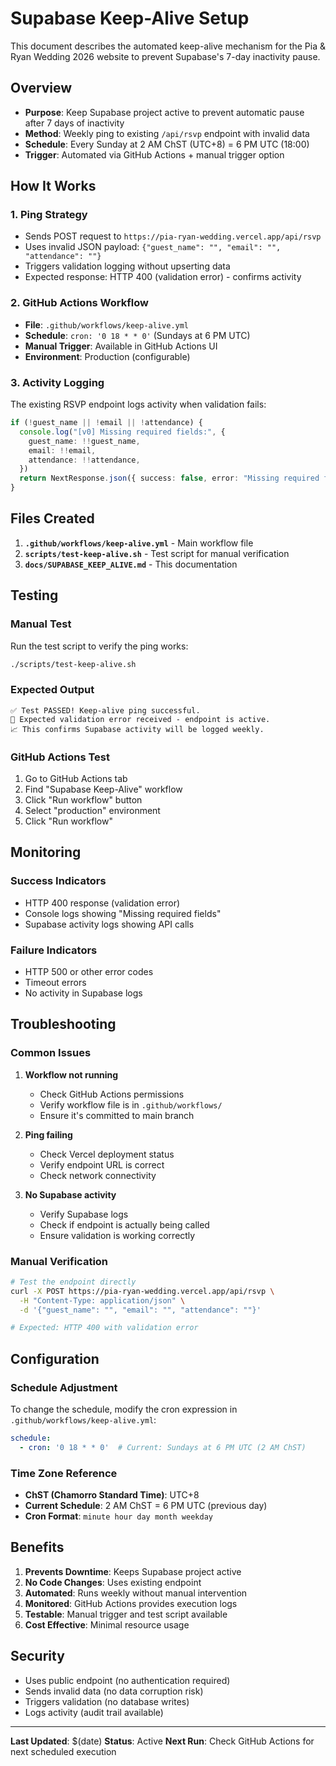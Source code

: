 # Supabase Keep-Alive Setup

This document describes the automated keep-alive mechanism for the Pia & Ryan Wedding 2026 website to prevent Supabase's 7-day inactivity pause.

## Overview

- **Purpose**: Keep Supabase project active to prevent automatic pause after 7 days of inactivity
- **Method**: Weekly ping to existing `/api/rsvp` endpoint with invalid data
- **Schedule**: Every Sunday at 2 AM ChST (UTC+8) = 6 PM UTC (18:00)
- **Trigger**: Automated via GitHub Actions + manual trigger option

## How It Works

### 1. Ping Strategy
- Sends POST request to `https://pia-ryan-wedding.vercel.app/api/rsvp`
- Uses invalid JSON payload: `{"guest_name": "", "email": "", "attendance": ""}`
- Triggers validation logging without upserting data
- Expected response: HTTP 400 (validation error) - confirms activity

### 2. GitHub Actions Workflow
- **File**: `.github/workflows/keep-alive.yml`
- **Schedule**: `cron: '0 18 * * 0'` (Sundays at 6 PM UTC)
- **Manual Trigger**: Available in GitHub Actions UI
- **Environment**: Production (configurable)

### 3. Activity Logging
The existing RSVP endpoint logs activity when validation fails:
```typescript
if (!guest_name || !email || !attendance) {
  console.log("[v0] Missing required fields:", {
    guest_name: !!guest_name,
    email: !!email,
    attendance: !!attendance,
  })
  return NextResponse.json({ success: false, error: "Missing required fields" }, { status: 400 })
}
```

## Files Created

1. **`.github/workflows/keep-alive.yml`** - Main workflow file
2. **`scripts/test-keep-alive.sh`** - Test script for manual verification
3. **`docs/SUPABASE_KEEP_ALIVE.md`** - This documentation

## Testing

### Manual Test
Run the test script to verify the ping works:
```bash
./scripts/test-keep-alive.sh
```

### Expected Output
```
✅ Test PASSED! Keep-alive ping successful.
🎯 Expected validation error received - endpoint is active.
📈 This confirms Supabase activity will be logged weekly.
```

### GitHub Actions Test
1. Go to GitHub Actions tab
2. Find "Supabase Keep-Alive" workflow
3. Click "Run workflow" button
4. Select "production" environment
5. Click "Run workflow"

## Monitoring

### Success Indicators
- HTTP 400 response (validation error)
- Console logs showing "Missing required fields"
- Supabase activity logs showing API calls

### Failure Indicators
- HTTP 500 or other error codes
- Timeout errors
- No activity in Supabase logs

## Troubleshooting

### Common Issues

1. **Workflow not running**
   - Check GitHub Actions permissions
   - Verify workflow file is in `.github/workflows/`
   - Ensure it's committed to main branch

2. **Ping failing**
   - Check Vercel deployment status
   - Verify endpoint URL is correct
   - Check network connectivity

3. **No Supabase activity**
   - Verify Supabase logs
   - Check if endpoint is actually being called
   - Ensure validation is working correctly

### Manual Verification
```bash
# Test the endpoint directly
curl -X POST https://pia-ryan-wedding.vercel.app/api/rsvp \
  -H "Content-Type: application/json" \
  -d '{"guest_name": "", "email": "", "attendance": ""}'

# Expected: HTTP 400 with validation error
```

## Configuration

### Schedule Adjustment
To change the schedule, modify the cron expression in `.github/workflows/keep-alive.yml`:
```yaml
schedule:
  - cron: '0 18 * * 0'  # Current: Sundays at 6 PM UTC (2 AM ChST)
```

### Time Zone Reference
- **ChST (Chamorro Standard Time)**: UTC+8
- **Current Schedule**: 2 AM ChST = 6 PM UTC (previous day)
- **Cron Format**: `minute hour day month weekday`

## Benefits

1. **Prevents Downtime**: Keeps Supabase project active
2. **No Code Changes**: Uses existing endpoint
3. **Automated**: Runs weekly without manual intervention
4. **Monitored**: GitHub Actions provides execution logs
5. **Testable**: Manual trigger and test script available
6. **Cost Effective**: Minimal resource usage

## Security

- Uses public endpoint (no authentication required)
- Sends invalid data (no data corruption risk)
- Triggers validation (no database writes)
- Logs activity (audit trail available)

---

**Last Updated**: $(date)
**Status**: Active
**Next Run**: Check GitHub Actions for next scheduled execution
